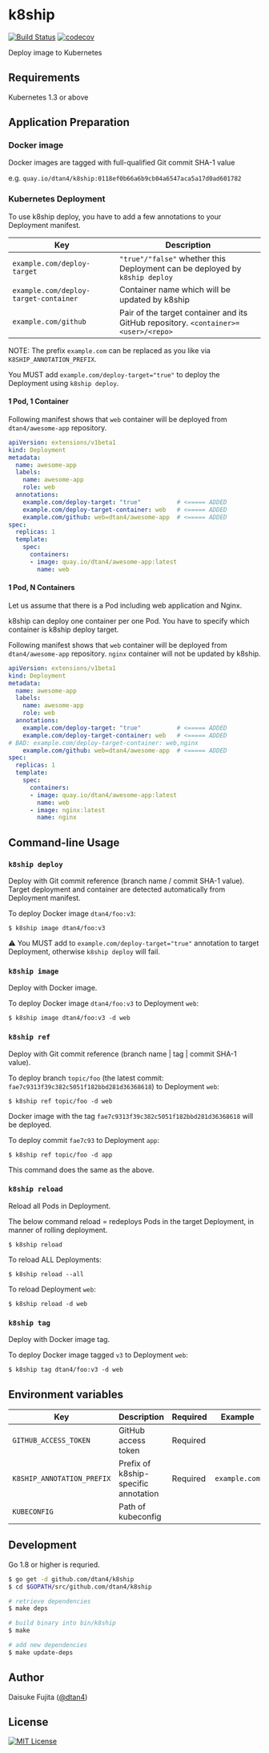 # k8ship

[![Build Status](https://travis-ci.org/dtan4/k8ship.svg?branch=master)](https://travis-ci.org/dtan4/k8ship)
[![codecov](https://codecov.io/gh/dtan4/k8ship/branch/master/graph/badge.svg)](https://codecov.io/gh/dtan4/k8ship)

Deploy image to Kubernetes

## Requirements

Kubernetes 1.3 or above

## Application Preparation

### Docker image

Docker images are tagged with full-qualified Git commit SHA-1 value

e.g. `quay.io/dtan4/k8ship:0118ef0b66a6b9cb04a6547aca5a17d0ad601782`

### Kubernetes Deployment

To use k8ship deploy, you have to add a few annotations to your Deployment manifest.

|Key|Description|
|---|---|
|`example.com/deploy-target`|`"true"/"false"` whether this Deployment can be deployed by `k8ship deploy`|
|`example.com/deploy-target-container`|Container name which will be updated by k8ship|
|`example.com/github`|Pair of the target container and its GitHub repository. `<container>=<user>/<repo>`|

NOTE: The prefix `example.com` can be replaced as you like via `K8SHIP_ANNOTATION_PREFIX`.

You MUST add `example.com/deploy-target="true"` to deploy the Deployment using `k8ship deploy`.

#### 1 Pod, 1 Container

Following manifest shows that `web` container will be deployed from `dtan4/awesome-app` repository.

```yaml
apiVersion: extensions/v1beta1
kind: Deployment
metadata:
  name: awesome-app
  labels:
    name: awesome-app
    role: web
  annotations:
    example.com/deploy-target: "true"          # <===== ADDED
    example.com/deploy-target-container: web   # <===== ADDED
    example.com/github: web=dtan4/awesome-app  # <===== ADDED
spec:
  replicas: 1
  template:
    spec:
      containers:
      - image: quay.io/dtan4/awesome-app:latest
        name: web
```

#### 1 Pod, N Containers

Let us assume that there is a Pod including web application and Nginx.

k8ship can deploy one container per one Pod.
You have to specify which container is k8ship deploy target.

Following manifest shows that `web` container will be deployed from `dtan4/awesome-app` repository.
`nginx` container will not be updated by k8ship.

```yaml
apiVersion: extensions/v1beta1
kind: Deployment
metadata:
  name: awesome-app
  labels:
    name: awesome-app
    role: web
  annotations:
    example.com/deploy-target: "true"          # <===== ADDED
    example.com/deploy-target-container: web   # <===== ADDED
# BAD: example.com/deploy-target-container: web,nginx
    example.com/github: web=dtan4/awesome-app  # <===== ADDED
spec:
  replicas: 1
  template:
    spec:
      containers:
      - image: quay.io/dtan4/awesome-app:latest
        name: web
      - image: nginx:latest
        name: nginx
```

## Command-line Usage

### `k8ship deploy`

Deploy with Git commit reference (branch name / commit SHA-1 value).
Target deployment and container are detected automatically from Deployment manifest.

To deploy Docker image `dtan4/foo:v3`:

```sh-session
$ k8ship image dtan4/foo:v3
```

:warning: You MUST add to `example.com/deploy-target="true"` annotation to target Deployment, otherwise `k8ship deploy` will fail.

### `k8ship image`

Deploy with Docker image.

To deploy Docker image `dtan4/foo:v3` to Deployment `web`:

```sh-session
$ k8ship image dtan4/foo:v3 -d web
```

### `k8ship ref`

Deploy with Git commit reference (branch name | tag | commit SHA-1 value).

To deploy branch `topic/foo` (the latest commit: `fae7c9313f39c382c5051f182bbd281d36368618`) to Deployment `web`:

```sh-session
$ k8ship ref topic/foo -d web
```

Docker image with the tag `fae7c9313f39c382c5051f182bbd281d36368618` will be deployed.

To deploy commit `fae7c93` to Deployment `app`:

```sh-session
$ k8ship ref topic/foo -d app
```

This command does the same as the above.

### `k8ship reload`

Reload all Pods in Deployment.

The below command reload = redeploys Pods in the target Deployment, in manner of rolling deployment.

```sh-session
$ k8ship reload
```

To reload ALL Deployments:

```sh-session
$ k8ship reload --all
```

To reload Deployment `web`:

```sh-session
$ k8ship reload -d web
```

### `k8ship tag`

Deploy with Docker image tag.

To deploy Docker image tagged `v3` to Deployment `web`:

```sh-session
$ k8ship tag dtan4/foo:v3 -d web
```

## Environment variables

|Key|Description|Required|Example|
|---|---|---|---|
|`GITHUB_ACCESS_TOKEN`|GitHub access token|Required||
|`K8SHIP_ANNOTATION_PREFIX`|Prefix of k8ship-specific annotation|Required|`example.com`|
|`KUBECONFIG`|Path of kubeconfig|||

## Development

Go 1.8 or higher is requried.

```bash
$ go get -d github.com/dtan4/k8ship
$ cd $GOPATH/src/github.com/dtan4/k8ship

# retrieve dependencies
$ make deps

# build binary into bin/k8ship
$ make

# add new dependencies
$ make update-deps
```

## Author

Daisuke Fujita ([@dtan4](https://github.com/dtan4))

## License

[![MIT License](http://img.shields.io/badge/license-MIT-blue.svg?style=flat)](LICENSE)
